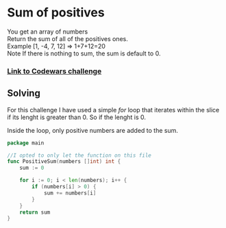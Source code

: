 # Sum of positives
You get an array of numbers<br>
Return the sum of all of the positives ones.<br>
Example [1, -4, 7, 12] => 1+7+12=20<br>
Note If there is nothing to sum, the sum is default to 0.

### [Link to Codewars challenge](https://www.codewars.com/kata/5715eaedb436cf5606000381)

## Solving
For this challenge I have used a simple *for* loop that iterates within the slice if its lenght is greater than 0. So if the lenght is 0.<br>
<P>Inside the loop, only positive numbers are added to the sum.
<br>

```go
package main

//I opted to only let the function on this file
func PositiveSum(numbers []int) int {
	sum := 0

	for i := 0; i < len(numbers); i++ {
		if (numbers[i] > 0) {
			sum += numbers[i]
		}
	}
	return sum
}
